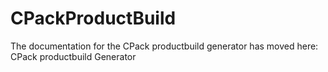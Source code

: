   

# CPackProductBuild  
The documentation for the CPack productbuild generator has moved here: CPack productbuild Generator  

